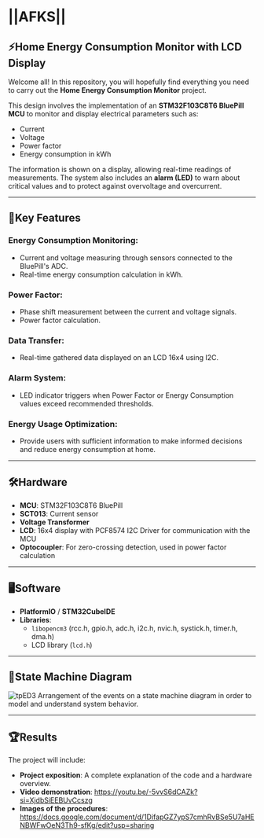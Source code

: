 # ||AFKS||

## ⚡Home Energy Consumption Monitor with LCD Display

Welcome all! In this repository, you will hopefully find everything you need to carry out the **Home Energy Consumption Monitor** project. 

This design involves the implementation of an **STM32F103C8T6 BluePill MCU** to monitor and display electrical parameters such as:
- Current
- Voltage
- Power factor
- Energy consumption in kWh  

The information is shown on a display, allowing real-time readings of measurements. The system also includes an **alarm (LED)** to warn about critical values and to protect against overvoltage and overcurrent.

---

## 🚀Key Features

### Energy Consumption Monitoring:
- Current and voltage measuring through sensors connected to the BluePill's ADC.
- Real-time energy consumption calculation in kWh.

### Power Factor:
- Phase shift measurement between the current and voltage signals.
- Power factor calculation.

### Data Transfer:
- Real-time gathered data displayed on an LCD 16x4 using I2C.

### Alarm System:
- LED indicator triggers when Power Factor or Energy Consumption values exceed recommended thresholds.

### Energy Usage Optimization:
- Provide users with sufficient information to make informed decisions and reduce energy consumption at home.

---

## :hammer_and_wrench:Hardware

- **MCU**: STM32F103C8T6 BluePill  
- **SCT013**: Current sensor  
- **Voltage Transformer**  
- **LCD**: 16x4 display with PCF8574 I2C Driver for communication with the MCU  
- **Optocoupler**: For zero-crossing detection, used in power factor calculation  

---

## :desktop_computer:Software

- **PlatformIO** / **STM32CubeIDE**  
- **Libraries**:  
  - `libopencm3` (rcc.h, gpio.h, adc.h, i2c.h, nvic.h, systick.h, timer.h, dma.h)  
  - LCD library (`lcd.h`)  

---

## 🧠State Machine Diagram

![tpED3](https://github.com/user-attachments/assets/0edde69d-0517-4a00-9f6a-2ce3630dc0d7)
Arrangement of the events on a state machine diagram in order to model and understand system behavior.

---

## :trophy:Results

The project will include:
- **Project exposition**: A complete explanation of the code and a hardware overview.  
- **Video demonstration**: https://youtu.be/-5vvS6dCAZk?si=XjdbSiEEBUvCcszg
- **Images of the procedures**: https://docs.google.com/document/d/1DifapGZ7ypS7cmhRvBSe5U7aHENBWFwOeN3Th9-sfKg/edit?usp=sharing
